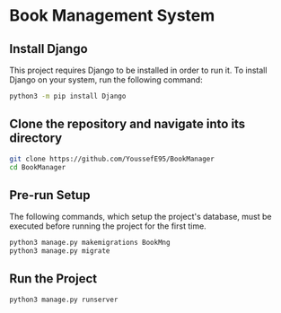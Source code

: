 # Book Management System
## Install Django
This project requires Django to be installed in order to run it. To install Django on your system, run the following command:
```bash
python3 -m pip install Django
```

## Clone the repository and navigate into its directory
```bash
git clone https://github.com/YoussefE95/BookManager
cd BookManager
```

## Pre-run Setup
The following commands, which setup the project's database, must be executed before running the project for the first time.
```bash
python3 manage.py makemigrations BookMng
python3 manage.py migrate
```

## Run the Project
```bash
python3 manage.py runserver
```
